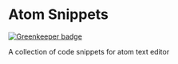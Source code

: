 # Atom Snippets

[![Greenkeeper badge](https://badges.greenkeeper.io/zillding/atom-snippets.svg)](https://greenkeeper.io/)

A collection of code snippets for atom text editor
